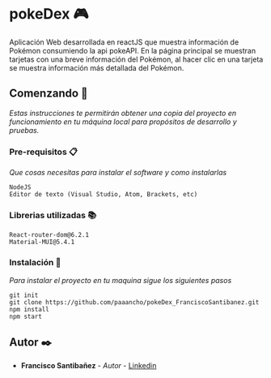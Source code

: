 # pokeDex 🎮

Aplicación Web desarrollada en reactJS que muestra información de Pokémon consumiendo la api pokeAPI. En la página principal se muestran tarjetas con
una breve información del Pokémon, al hacer clic en una tarjeta se muestra información más detallada del Pokémon.

## Comenzando 🚀

_Estas instrucciones te permitirán obtener una copia del proyecto en funcionamiento en tu máquina local para propósitos de desarrollo y pruebas._

### Pre-requisitos 📋

_Que cosas necesitas para instalar el software y como instalarlas_

```
NodeJS
Editor de texto (Visual Studio, Atom, Brackets, etc)
```
### Librerias utilizadas 📚
```
React-router-dom@6.2.1
Material-MUI@5.4.1
```

### Instalación 🔧

_Para instalar el proyecto en tu maquina sigue los siguientes pasos_

```
git init 
git clone https://github.com/paaancho/pokeDex_FranciscoSantibanez.git
npm install
npm start
```

## Autor ✒️


* **Francisco Santibañez** - *Autor* - [Linkedin](https://www.linkedin.com/in/francisco-santibanezb/)